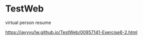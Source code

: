# TestWeb
virtual person resume

<a href = "https://jayyyu1w.github.io/TestWeb/00957141-Exercise6-2.html" target = "blank">https://jayyyu1w.github.io/TestWeb/00957141-Exercise6-2.html</a>
